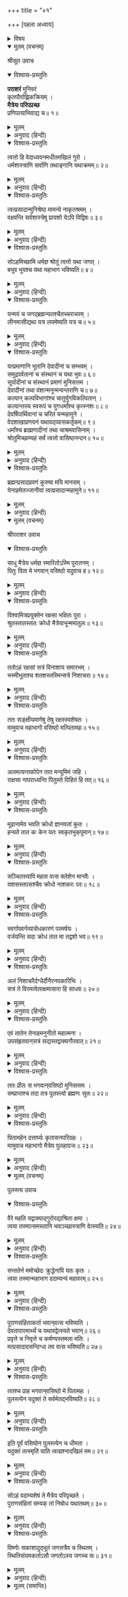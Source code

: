 +++
title = "०१"

+++
[पहला अध्याय]



<details><summary>विषय</summary>

ग्रन्थका उपोद्घात
</details>


<details open><summary>मूलम् (वचनम्)</summary>

श्रीसूत उवाच
</details>

<details open><summary>विश्वास-प्रस्तुतिः</summary>

**पराशरं** मुनिवरं  
कृतपौर्वाह्णिकक्रियम् ।  
**मैत्रेयः परिपप्रच्छ**  
प्रणिपत्याभिवाद्य च॥ १॥
</details>

<details><summary>मूलम्</summary>

ॐ पराशरं मुनिवरं कृतपौर्वाह्णिकक्रियम् ।  
मैत्रेयः परिपप्रच्छ प्रणिपत्याभिवाद्य च॥ १॥
</details>

<details><summary>अनुवाद (हिन्दी)</summary>

श्रीसूतजी बोले—मैत्रेयजीने नित्यकर्मोंसे निवृत्त हुए मुनिवर पराशरजीको प्रणाम कर एवं उनके चरण छूकर पूछा—॥ १॥
</details>

<details open><summary>विश्वास-प्रस्तुतिः</summary>

त्वत्तो हि वेदाध्ययनमधीतमखिलं गुरो ।  
धर्मशास्त्राणि सर्वाणि तथाङ्गानि यथाक्रमम्॥ २॥
</details>

<details><summary>मूलम्</summary>

त्वत्तो हि वेदाध्ययनमधीतमखिलं गुरो ।  
धर्मशास्त्राणि सर्वाणि तथाङ्गानि यथाक्रमम्॥ २॥
</details>

<details><summary>अनुवाद (हिन्दी)</summary>

‘‘हे गुरुदेव! मैंने आपहीसे सम्पूर्ण वेद, वेदांग और सकल धर्मशास्त्रोंका क्रमशः अध्ययन किया है॥ २॥
</details>

<details open><summary>विश्वास-प्रस्तुतिः</summary>

त्वत्प्रसादान्मुनिश्रेष्ठ मामन्ये नाकृतश्रमम् ।  
वक्ष्यन्ति सर्वशास्त्रेषु प्रायशो येऽपि विद्विषः॥ ३॥
</details>

<details><summary>मूलम्</summary>

त्वत्प्रसादान्मुनिश्रेष्ठ मामन्ये नाकृतश्रमम् ।  
वक्ष्यन्ति सर्वशास्त्रेषु प्रायशो येऽपि विद्विषः॥ ३॥
</details>

<details><summary>अनुवाद (हिन्दी)</summary>

हे मुनिश्रेष्ठ! आपकी कृपासे मेरे विपक्षी भी मेरे लिये यह नहीं कह सकेंगे कि ‘मैंने सम्पूर्ण शास्त्रोंके अभ्यासमें परिश्रम नहीं किया’॥ ३॥
</details>

<details open><summary>विश्वास-प्रस्तुतिः</summary>

सोऽहमिच्छामि धर्मज्ञ श्रोतुं त्वत्तो यथा जगत् ।  
बभूव भूयश्च यथा महाभाग भविष्यति॥ ४॥
</details>

<details><summary>मूलम्</summary>

सोऽहमिच्छामि धर्मज्ञ श्रोतुं त्वत्तो यथा जगत् ।  
बभूव भूयश्च यथा महाभाग भविष्यति॥ ४॥
</details>

<details><summary>अनुवाद (हिन्दी)</summary>

हे धर्मज्ञ! हे महाभाग! अब मैं आपके मुखारविन्दसे यह सुनना चाहता हूँ कि यह जगत् किस प्रकार उत्पन्न हुआ और आगे भी (दूसरे कल्पके आरम्भमें) कैसे होगा?॥ ४॥
</details>

<details open><summary>विश्वास-प्रस्तुतिः</summary>

यन्मयं च जगद‍्ब्रह्मन्यतश्चैतच्चराचरम् ।  
लीनमासीद्यथा यत्र लयमेष्यति यत्र च॥ ५॥
</details>

<details><summary>मूलम्</summary>

यन्मयं च जगद‍्ब्रह्मन्यतश्चैतच्चराचरम् ।  
लीनमासीद्यथा यत्र लयमेष्यति यत्र च॥ ५॥
</details>

<details><summary>अनुवाद (हिन्दी)</summary>

तथा हे ब्रह्मन्! इस संसारका उपादान-कारण क्या है? यह सम्पूर्ण चराचर किससे उत्पन्न हुआ है? यह पहले किसमें लीन था और आगे किसमें लीन हो जायगा?॥ ५॥
</details>

<details open><summary>विश्वास-प्रस्तुतिः</summary>

यत्प्रमाणानि भूतानि देवादीनां च सम्भवम् ।  
समुद्रपर्वतानां च संस्थानं च यथा भुवः॥ ६॥  
सूर्यादीनां च संस्थानं प्रमाणं मुनिसत्तम ।  
देवादीनां तथा वंशान्मनून्मन्वन्तराणि च॥ ७॥  
कल्पान् कल्पविभागांश्च चातुर्युगविकल्पितान् ।  
कल्पान्तस्य स्वरूपं च युगधर्मांश्च कृत्स्नशः॥ ८॥  
देवर्षिपार्थिवानां च चरितं यन्महामुने ।  
वेदशाखाप्रणयनं यथावद्‍व्यासकर्तृकम्॥ ९॥  
धर्मांश्च ब्राह्मणादीनां तथा चाश्रमवासिनाम् ।  
श्रोतुमिच्छाम्यहं सर्वं त्वत्तो वासिष्ठनन्दन॥ १०॥
</details>

<details><summary>मूलम्</summary>

यत्प्रमाणानि भूतानि देवादीनां च सम्भवम् ।  
समुद्रपर्वतानां च संस्थानं च यथा भुवः॥ ६॥  
सूर्यादीनां च संस्थानं प्रमाणं मुनिसत्तम ।  
देवादीनां तथा वंशान्मनून्मन्वन्तराणि च॥ ७॥  
कल्पान् कल्पविभागांश्च चातुर्युगविकल्पितान् ।  
कल्पान्तस्य स्वरूपं च युगधर्मांश्च कृत्स्नशः॥ ८॥  
देवर्षिपार्थिवानां च चरितं यन्महामुने ।  
वेदशाखाप्रणयनं यथावद्‍व्यासकर्तृकम्॥ ९॥  
धर्मांश्च ब्राह्मणादीनां तथा चाश्रमवासिनाम् ।  
श्रोतुमिच्छाम्यहं सर्वं त्वत्तो वासिष्ठनन्दन॥ १०॥
</details>

<details><summary>अनुवाद (हिन्दी)</summary>

इसके अतिरिक्त [आकाश आदि] भूतोंका परिमाण, समुद्र, पर्वत तथा देवता आदिकी उत्पत्ति, पृथिवीका अधिष्ठान और सूर्य आदिका परिमाण तथा उनका आधार, देवता आदिके वंश, मनु, मन्वन्तर, [बार-बार आनेवाले] चारों युगोंमें विभक्त कल्प और कल्पोंके विभाग, प्रलयका स्वरूप, युगोंके पृथक्-पृथक् सम्पूर्ण धर्म, देवर्षि और राजर्षियोंके चरित्र, श्रीव्यासजीकृत वैदिक शाखाओंकी यथावत् रचना तथा ब्राह्मणादि वर्ण और ब्रह्मचर्यादि आश्रमोंके धर्म—ये सब, हे महामुनि शक्तिनन्दन! मैं आपसे सुनना चाहता हूँ॥ ६—१०॥
</details>

<details open><summary>विश्वास-प्रस्तुतिः</summary>

ब्रह्मन्प्रसादप्रवणं कुरुष्व मयि मानसम् ।  
येनाहमेतज्जानीयां त्वत्प्रसादान्महामुने॥ ११॥
</details>

<details><summary>मूलम्</summary>

ब्रह्मन्प्रसादप्रवणं कुरुष्व मयि मानसम् ।  
येनाहमेतज्जानीयां त्वत्प्रसादान्महामुने॥ ११॥
</details>

<details><summary>अनुवाद (हिन्दी)</summary>

हे ब्रह्मन्! आप मेरे प्रति अपना चित्त प्रसादोन्मुख कीजिये जिससे हे महामुने! मैं आपकी कृपासे यह सब जान सकूँ’’॥ ११॥
</details>

<details open><summary>मूलम् (वचनम्)</summary>

श्रीपराशर उवाच
</details>

<details open><summary>विश्वास-प्रस्तुतिः</summary>

साधु मैत्रेय धर्मज्ञ स्मारितोऽस्मि पुरातनम् ।  
पितुः पिता मे भगवान‍् वसिष्ठो यदुवाच ह॥ १२॥
</details>

<details><summary>मूलम्</summary>

साधु मैत्रेय धर्मज्ञ स्मारितोऽस्मि पुरातनम् ।  
पितुः पिता मे भगवान‍् वसिष्ठो यदुवाच ह॥ १२॥
</details>

<details><summary>अनुवाद (हिन्दी)</summary>

श्रीपराशरजी बोले—‘‘हे धर्मज्ञ मैत्रेय! मेरे पिताजीके पिता श्रीवसिष्ठजीने जिसका वर्णन किया था, उस पूर्व प्रसंगका तुमने मुझे अच्छा स्मरण कराया—[ इसके लिये तुम धन्यवादके पात्र हो]॥ १२॥
</details>

<details open><summary>विश्वास-प्रस्तुतिः</summary>

विश्वामित्रप्रयुक्तेन रक्षसा भक्षितः पुरा ।  
श्रुतस्तातस्ततः क्रोधो मैत्रेयाभून्ममातुलः॥ १३॥
</details>

<details><summary>मूलम्</summary>

विश्वामित्रप्रयुक्तेन रक्षसा भक्षितः पुरा ।  
श्रुतस्तातस्ततः क्रोधो मैत्रेयाभून्ममातुलः॥ १३॥
</details>

<details><summary>अनुवाद (हिन्दी)</summary>

हे मैत्रेय! जब मैंने सुना कि पिताजीको विश्वामित्रकी प्रेरणासे राक्षसने खा लिया है, तो मुझको बड़ा भारी क्रोध हुआ॥ १३॥
</details>

<details open><summary>विश्वास-प्रस्तुतिः</summary>

ततोऽहं रक्षसां सत्रं विनाशाय समारभम् ।  
भस्मीभूताश्च शतशस्तस्मिन्सत्रे निशाचराः॥ १४॥
</details>

<details><summary>मूलम्</summary>

ततोऽहं रक्षसां सत्रं विनाशाय समारभम् ।  
भस्मीभूताश्च शतशस्तस्मिन्सत्रे निशाचराः॥ १४॥
</details>

<details><summary>अनुवाद (हिन्दी)</summary>

तब राक्षसोंका ध्वंस करनेके लिये मैंने यज्ञ करना आरम्भ किया । उस यज्ञमें सैकड़ों राक्षस जलकर भस्म हो गये॥ १४॥
</details>

<details open><summary>विश्वास-प्रस्तुतिः</summary>

ततः सङ्क्षीयमाणेषु तेषु रक्षस्स्वशेषतः ।  
मामुवाच महाभागो वसिष्ठो मत्पितामहः॥ १५॥
</details>

<details><summary>मूलम्</summary>

ततः सङ्क्षीयमाणेषु तेषु रक्षस्स्वशेषतः ।  
मामुवाच महाभागो वसिष्ठो मत्पितामहः॥ १५॥
</details>

<details><summary>अनुवाद (हिन्दी)</summary>

इस प्रकार उन राक्षसोंको सर्वथा नष्ट होते देख मेरे महाभाग पितामह वसिष्ठजी मुझसे बोले—॥ १५॥
</details>

<details open><summary>विश्वास-प्रस्तुतिः</summary>

अलमत्यन्तकोपेन तात मन्युमिमं जहि ।  
राक्षसा नापराध्यन्ति पितुस्ते विहितं हि तत्॥ १६॥
</details>

<details><summary>मूलम्</summary>

अलमत्यन्तकोपेन तात मन्युमिमं जहि ।  
राक्षसा नापराध्यन्ति पितुस्ते विहितं हि तत्॥ १६॥
</details>

<details><summary>अनुवाद (हिन्दी)</summary>

‘‘हे वत्स! अत्यन्त क्रोध करना ठीक नहीं, अब इसे शान्त करो । राक्षसोंका कुछ भी अपराध नहीं है, तुम्हारे पिताके लिये तो ऐसा ही होना था॥ १६॥
</details>

<details open><summary>विश्वास-प्रस्तुतिः</summary>

मूढानामेव भवति क्रोधो ज्ञानवतां कुतः ।  
हन्यते तात कः केन यतः स्वकृतभुक‍‍्पुमान्॥ १७॥
</details>

<details><summary>मूलम्</summary>

मूढानामेव भवति क्रोधो ज्ञानवतां कुतः ।  
हन्यते तात कः केन यतः स्वकृतभुक‍‍्पुमान्॥ १७॥
</details>

<details><summary>अनुवाद (हिन्दी)</summary>

क्रोध तो मूर्खोंको ही हुआ करता है, विचारवानोंको भला कैसे हो सकता है? भैया! भला कौन किसीको मारता है? पुरुष स्वयं ही अपने कियेका फल भोगता है॥ १७॥
</details>

<details open><summary>विश्वास-प्रस्तुतिः</summary>

सञ्चितस्यापि महता वत्स क्लेशेन मानवैः ।  
यशसस्तपसश्चैव क्रोधो नाशकरः परः॥ १८॥
</details>

<details><summary>मूलम्</summary>

सञ्चितस्यापि महता वत्स क्लेशेन मानवैः ।  
यशसस्तपसश्चैव क्रोधो नाशकरः परः॥ १८॥
</details>

<details><summary>अनुवाद (हिन्दी)</summary>

हे प्रियवर! यह क्रोध तो मनुष्यके अत्यन्त कष्टसे संचित यश और तपका भी प्रबल नाशक है॥ १८॥
</details>

<details open><summary>विश्वास-प्रस्तुतिः</summary>

स्वर्गापवर्गव्यासेधकारणं परमर्षयः ।  
वर्जयन्ति सदा क्रोधं तात मा तद्वशो भव॥ १९॥
</details>

<details><summary>मूलम्</summary>

स्वर्गापवर्गव्यासेधकारणं परमर्षयः ।  
वर्जयन्ति सदा क्रोधं तात मा तद्वशो भव॥ १९॥
</details>

<details><summary>अनुवाद (हिन्दी)</summary>

हे तात! इस लोक और परलोक दोनोंको बिगाड़नेवाले इस क्रोधका महर्षिगण सर्वदा त्याग करते हैं, इसलिये तू इसके वशीभूत मत हो॥ १९॥
</details>

<details open><summary>विश्वास-प्रस्तुतिः</summary>

अलं निशाचरैर्दग्धैर्दीनैरनपकारिभिः ।  
सत्रं ते विरमत्वेतत्क्षमासारा हि साधवः॥ २०॥
</details>

<details><summary>मूलम्</summary>

अलं निशाचरैर्दग्धैर्दीनैरनपकारिभिः ।  
सत्रं ते विरमत्वेतत्क्षमासारा हि साधवः॥ २०॥
</details>

<details><summary>अनुवाद (हिन्दी)</summary>

अब इन बेचारे निरपराध राक्षसोंको दग्ध करनेसे कोई लाभ नहीं; अपने इस यज्ञको समाप्त करो । साधुओंका धन तो सदा क्षमा ही है’’॥ २०॥
</details>

<details open><summary>विश्वास-प्रस्तुतिः</summary>

एवं तातेन तेनाहमनुनीतो महात्मना ।  
उपसंहृतवान‍्सत्रं सद्यस्तद्वाक्यगौरवात्॥ २१॥
</details>

<details><summary>मूलम्</summary>

एवं तातेन तेनाहमनुनीतो महात्मना ।  
उपसंहृतवान‍्सत्रं सद्यस्तद्वाक्यगौरवात्॥ २१॥
</details>

<details><summary>अनुवाद (हिन्दी)</summary>

महात्मा दादाजीके इस प्रकार समझानेपर उनकी बातोंके गौरवका विचार करके मैंने वह यज्ञ समाप्त कर दिया॥ २१॥
</details>

<details open><summary>विश्वास-प्रस्तुतिः</summary>

ततः प्रीतः स भगवान‍्वसिष्ठो मुनिसत्तमः ।  
सम्प्राप्तश्च तदा तत्र पुलस्त्यो ब्रह्मणः सुतः॥ २२॥
</details>

<details><summary>मूलम्</summary>

ततः प्रीतः स भगवान‍्वसिष्ठो मुनिसत्तमः ।  
सम्प्राप्तश्च तदा तत्र पुलस्त्यो ब्रह्मणः सुतः॥ २२॥
</details>

<details><summary>अनुवाद (हिन्दी)</summary>

इससे मुनिश्रेष्ठ भगवान‍् वसिष्ठजी बहुत प्रसन्न हुए । उसी समय ब्रह्माजीके पुत्र पुलस्त्यजी वहाँ आये॥ २२॥
</details>

<details open><summary>विश्वास-प्रस्तुतिः</summary>

पितामहेन दत्तार्घ्यः कृतासनपरिग्रहः ।  
मामुवाच महाभागो मैत्रेय पुलहाग्रजः॥ २३॥
</details>

<details><summary>मूलम्</summary>

पितामहेन दत्तार्घ्यः कृतासनपरिग्रहः ।  
मामुवाच महाभागो मैत्रेय पुलहाग्रजः॥ २३॥
</details>

<details><summary>अनुवाद (हिन्दी)</summary>

हे मैत्रेय! पितामह [वसिष्ठजी]-ने उन्हें अर्घ्य दिया, तब वे महर्षि पुलहके ज्येष्ठ भ्राता महाभाग पुलस्त्यजी आसन ग्रहण करके मुझसे बोले॥ २३॥
</details>

<details open><summary>मूलम् (वचनम्)</summary>

पुलस्त्य उवाच
</details>

<details open><summary>विश्वास-प्रस्तुतिः</summary>

वैरे महति यद्वाक्याद‍्गुरोरद्याश्रिता क्षमा ।  
त्वया तस्मात्समस्तानि भवाञ्‍च्छास्त्राणि वेत्स्यति॥ २४॥
</details>

<details><summary>मूलम्</summary>

वैरे महति यद्वाक्याद‍्गुरोरद्याश्रिता क्षमा ।  
त्वया तस्मात्समस्तानि भवाञ्‍च्छास्त्राणि वेत्स्यति॥ २४॥
</details>

<details><summary>अनुवाद (हिन्दी)</summary>

पुलस्त्यजी बोले—तुमने, चित्तमें बड़ा वैरभाव रहनेपर भी अपने बड़े-बूढ़े वसिष्ठजीके कहनेसे क्षमा स्वीकार की है, इसलिये तुम सम्पूर्ण शास्त्रोंके ज्ञाता होगे॥ २४॥
</details>

<details open><summary>विश्वास-प्रस्तुतिः</summary>

सन्ततेर्न ममोच्छेदः क्रुद्धेनापि यतः कृतः ।  
त्वया तस्मान्महाभाग ददाम्यन्यं महावरम्॥ २५॥
</details>

<details><summary>मूलम्</summary>

सन्ततेर्न ममोच्छेदः क्रुद्धेनापि यतः कृतः ।  
त्वया तस्मान्महाभाग ददाम्यन्यं महावरम्॥ २५॥
</details>

<details><summary>अनुवाद (हिन्दी)</summary>

हे महाभाग! अत्यन्त क्रोधित होनेपर भी तुमने मेरी सन्तानका सर्वथा मूलोच्छेद नहीं किया; अतः मैं तुम्हें एक और उत्तम वर देता हूँ॥ २५॥
</details>

<details open><summary>विश्वास-प्रस्तुतिः</summary>

पुराणसंहिताकर्ता भवान‍्वत्स भविष्यति ।  
देवतापारमार्थ्यं च यथावद्वेत्स्यते भवान‍्॥ २६॥  
प्रवृत्ते च निवृत्ते च कर्मण्यस्तमला मतिः ।  
मत्प्रसादादसन्दिग्धा तव वत्स भविष्यति॥ २७॥
</details>

<details><summary>मूलम्</summary>

पुराणसंहिताकर्ता भवान‍्वत्स भविष्यति ।  
देवतापारमार्थ्यं च यथावद्वेत्स्यते भवान‍्॥ २६॥  
प्रवृत्ते च निवृत्ते च कर्मण्यस्तमला मतिः ।  
मत्प्रसादादसन्दिग्धा तव वत्स भविष्यति॥ २७॥
</details>

<details><summary>अनुवाद (हिन्दी)</summary>

तथा मेरे प्रसादसे तुम्हारी निर्मल बुद्धि प्रवृत्ति और निवृत्ति (भोग और मोक्ष)-के उत्पन्न करनेवाले कर्मोंमें निःसन्देह हो जायगी॥ २७॥
</details>

<details open><summary>विश्वास-प्रस्तुतिः</summary>

ततश्च प्राह भगवान‍्वसिष्ठो मे पितामहः ।  
पुलस्त्येन यदुक्तं ते सर्वमेतद्भविष्यति॥ २८॥
</details>

<details><summary>मूलम्</summary>

ततश्च प्राह भगवान‍्वसिष्ठो मे पितामहः ।  
पुलस्त्येन यदुक्तं ते सर्वमेतद्भविष्यति॥ २८॥
</details>

<details><summary>अनुवाद (हिन्दी)</summary>

[पुलस्त्यजीके इस तरह कहनेके अनन्तर] फिर मेरे पितामह भगवान‍् वसिष्ठजी बोले ‘‘पुलस्त्यजीने जो कुछ कहा है, वह सभी सत्य होगा’’॥ २८॥
</details>

<details open><summary>विश्वास-प्रस्तुतिः</summary>

इति पूर्वं वसिष्ठेन पुलस्त्येन च धीमता ।  
यदुक्तं तत्स्मृतिं याति त्वत्प्रश्नादखिलं मम॥ २९॥
</details>

<details><summary>मूलम्</summary>

इति पूर्वं वसिष्ठेन पुलस्त्येन च धीमता ।  
यदुक्तं तत्स्मृतिं याति त्वत्प्रश्नादखिलं मम॥ २९॥
</details>

<details><summary>अनुवाद (हिन्दी)</summary>

हे मैत्रेय! इस प्रकार पूर्वकालमें बुद्धिमान् वसिष्ठजी और पुलस्त्यजीने जो कुछ कहा था, वह सब तुम्हारे प्रश्नसे मुझे स्मरण हो आया है॥ २९॥
</details>

<details open><summary>विश्वास-प्रस्तुतिः</summary>

सोऽहं वदाम्यशेषं ते मैत्रेय परिपृच्छते ।  
पुराणसंहितां सम्यक् तां निबोध यथातथम्॥ ३०॥
</details>

<details><summary>मूलम्</summary>

सोऽहं वदाम्यशेषं ते मैत्रेय परिपृच्छते ।  
पुराणसंहितां सम्यक् तां निबोध यथातथम्॥ ३०॥
</details>

<details><summary>अनुवाद (हिन्दी)</summary>

अतः हे मैत्रेय! तुम्हारे पूछनेसे मैं उस सम्पूर्ण पुराणसंहिताको तुम्हें सुनाता हूँ; तुम उसे भली प्रकार ध्यान देकर सुनो॥ ३०॥
</details>

<details open><summary>विश्वास-प्रस्तुतिः</summary>

विष्णोः सकाशादुद्भूतं जगत्तत्रैव च स्थितम् ।  
स्थितिसंयमकर्ताऽसौ जगतोऽस्य जगच्च सः॥ ३१॥
</details>

<details><summary>मूलम्</summary>

विष्णोः सकाशादुद्भूतं जगत्तत्रैव च स्थितम् ।  
स्थितिसंयमकर्ताऽसौ जगतोऽस्य जगच्च सः॥ ३१॥
</details>

<details><summary>अनुवाद (हिन्दी)</summary>

यह जगत् विष्णुसे उत्पन्न हुआ है, उन्हींमें स्थित है, वे ही इसकी स्थिति और लयके कर्ता हैं तथा यह जगत् भी वे ही हैं॥ ३१॥
</details>

<details><summary>मूलम् (समाप्तिः)</summary>

इति श्रीविष्णुपुराणे प्रथमेंऽशे प्रथमोऽध्यायः॥ १॥
</details>
